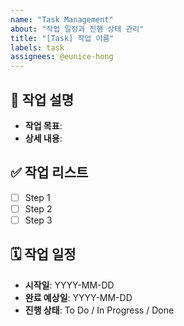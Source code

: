 ```yaml
---
name: "Task Management"
about: "작업 일정과 진행 상태 관리"
title: "[Task] 작업 이름"
labels: task
assignees: @eunice-hong
---
```


## 📌 작업 설명

- **작업 목표**:
- **상세 내용**:

## ✅ 작업 리스트

- [ ] Step 1
- [ ] Step 2
- [ ] Step 3

## 🗓️ 작업 일정

- **시작일**: YYYY-MM-DD
- **완료 예상일**: YYYY-MM-DD
- **진행 상태**: To Do / In Progress / Done